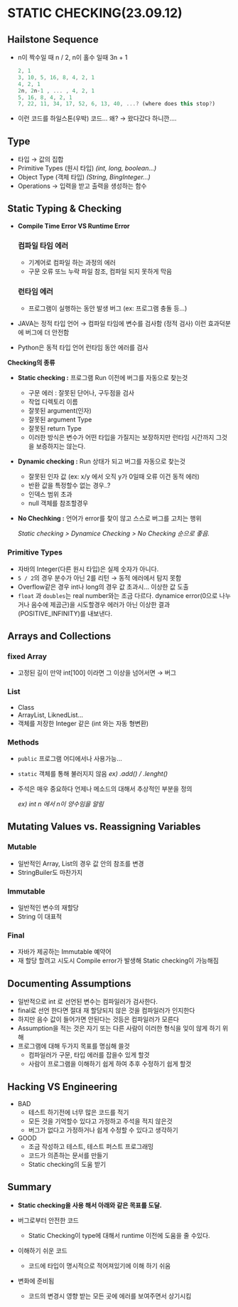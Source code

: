 # STATIC CHECKING(23.09.12)

## ****Hailstone Sequence****

- n이 짝수일 때 n / 2, n이 홀수 일때 3n + 1
    
    ```jsx
    2, 1         
    3, 10, 5, 16, 8, 4, 2, 1     
    4, 2, 1
    2n, 2n-1 , ... , 4, 2, 1
    5, 16, 8, 4, 2, 1
    7, 22, 11, 34, 17, 52, 6, 13, 40, ...? (where does this stop?)
    ```
    
- 이런 코드를 하일스톤(우박) 코드… 왜? → 왔다갔다 하니깐….

## Type

- 타입 → 값의 집합
- Primitive Types (원시 타입) *(int, long, boolean…)*
- Object Type (객체 타입) *(String, BingInteger…)*
- Operations → 입력을 받고 출력을 생성하는 함수

## Static Typing & Checking

- **Compile Time Error VS Runtime Error**
    
    ### 컴파일 타임 에러
    
    - 기계어로 컴파일 하는 과정의 에러
    - 구문 오류 또느 누락 파일 참조, 컴파일 되지 못하게 막음
    
    ### 런타임 에러
    
    - 프로그램이 실행하는 동안 발생 버그 (ex: 프로그램 충돌 등...)
    
- JAVA는 정적 타입 언어 → 컴파일 타임에 변수를 검사함 (정적 검사) 이런 효과덕분에 버그에 더 안전함
- Python은 동적 타입 언어 런타임 동안 에러를 검사
    
    

**Checking의 종류**

- **Static checking :** 프로그램 Run 이전에 버그를 자동으로 찾는것
    - 구문 에러 : 잘못된 단어나, 구두점을 검사
    - 작업 디렉토리 이름
    - 잘못된 argument(인자)
    - 잘못된 argument Type
    - 잘못된 return Type
    - 이러한 방식은 변수가 어떤 타입을 가질지는 보장하지만 런타임 시간까지 그것을 보증하지는 않는다.
- **Dynamic checking :** Run 상태가 되고 버그를 자동으로 찾는것
    - 잘못된 인자 값 (ex: x/y 에서 오직 y가 0일때 오류 이건 동적 에러)
    - 반환 값을 특정할수 없는 경우..?
    - 인덱스 범위 초과
    - null 객체를 참조할경우
- **No Chechking :** 언어가 error를 찾이 않고 스스로 버그를 고치는 행위
    
    *Static checking > Dynamice Checking > No Checking 순으로 좋음.*
    

### Primitive Types

- 자바의 Integer(다른 원시 타입)은 실제 숫자가 아니다.
- `5 / 2`의 경우 분수가 아닌 2를 리턴 → 동적 에러에서 탐지 못함
- Overflow같은 경우 int나 long의 경우 값 초과시… 이상한 값 도출
- `float` 과 `doubles`는 real number와는 조금 다르다. dynamice error(0으로 나누거나 음수에 제곱근)을 시도할경우 에러가 아닌 이상한 결과(POSITIVE_INFINITY)를 내보낸다.

## Arrays and Collections

### fixed Array

- 고정된 길이 만약 int[100] 이라면 그 이상을 넘어서면 → 버그

### List

- Class
- ArrayList, LiknedList…
- 객체를 저장한 Integer 같은 (int 와는 자동 형변환)

### Methods

- `public` 프로그램 어디에서나 사용가능…
- `static` 객체를 통해 불러지지 않음 *ex) .add() / .lenght()*
- 주석은 매우 중요하다 언제나 메소드의 대해서 추상적인 부분을 정의
    
    *ex) int n 에서 n이 양수임을 알림*
    

## ****Mutating Values vs. Reassigning Variables****

### Mutable

- 일반적인 Array, List의 경우 값 안의 참조를 변경
- StringBuiler도 마찬가지

### Immutable

- 일반적인 변수의 재할당
- String 이 대표적

### Final

- 자바가 제공하는 Immutable 예약어
- 재 할당 할려고 시도시 Compile error가 발생해 Static checking이 가능해짐

## ****Documenting Assumptions****

- 일반적으로 int 로 선언된 변수는 컴파일러가 검사한다.
- final로 선언 한다면 절대 재 할당되지 않은 것을 컴파일러가 인지한다
- 하지만 음수 값이 들어가면 안된다는 것등은 컴파일러가 모른다
- Assumption을 적는 것은 자기 또는 다른 사람이 이러한 형식을 잊이 않게 하기 위해
- 프로그램에 대해 두가지 목표를 명심해 쓸것
    - 컴파일러가 구문, 타입 에러를 잡을수 있게 할것
    - 사람이 프로그램을 이해하기 쉽게 하여 추후 수정하기 쉽게 할것
    

## Hacking VS Engineering

- BAD
    - 테스트 하기전에 너무 많은 코드를 적기
    - 모든 것을 기억할수 있다고 가정하고 주석을 적지 않은것
    - 버그가 없다고 가정하거나 쉽게 수정할 수 있다고 생각하기
- GOOD
    - 조금 작성하고 테스트, 테스트 퍼스트 프로그래밍
    - 코드가 의존하는 문서를 만들기
    - Static checking의 도움 받기

## Summary

   - **Static checking을 사용 해서 아래와 같은 목표를 도달.**

- 버그로부터 안전한 코드
    - Static Checking이 type에 대해서 runtime 이전에 도움을 줄 수있다.
- 이해하기 쉬운 코드
    - 코드에 타입이 명시적으로 적어져있기에 이해 하기 쉬움
- 변화에 준비됨
    - 코드의 변경시 영향 받는 모든 곳에 에러를 보여주면서 상기시킴
